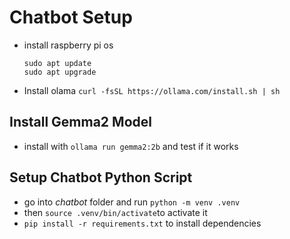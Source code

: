 # Chatbot Setup

* install raspberry pi os

  ```
  sudo apt update
  sudo apt upgrade
  ```

* Install olama `curl -fsSL https://ollama.com/install.sh | sh`

## Install Gemma2 Model

* install with `ollama run gemma2:2b` and test if it works



## Setup Chatbot Python Script

* go into *chatbot* folder and run `python -m venv .venv`
* then `source .venv/bin/activate`to activate it
* `pip install -r requirements.txt`  to install dependencies